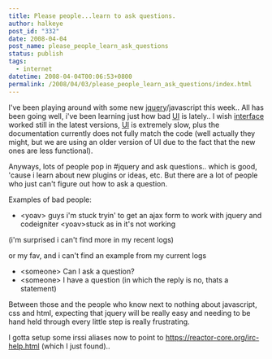 ```yaml
---
title: Please people...learn to ask questions.
author: halkeye
post_id: "332"
date: 2008-04-04
post_name: please_people_learn_ask_questions
status: publish
tags:
  - internet
datetime: 2008-04-04T00:06:53+0800
permalink: /2008/04/03/please_people_learn_ask_questions/index.html
---
```


I've been playing around with some new [jquery](https://www.jquery.com)/javascript this week.. All has been going well, i've been learning just how bad [UI](https://ui.jquery.com) is lately.. I wish [interface](https://interface.eyecon.ro/) worked still in the latest versions, [UI](https://ui.jquery.com) is extremely slow, plus the documentation currently does not fully match the code (well actually they might, but we are using an older version of UI due to the fact that the new ones are less functional).

Anyways, lots of people pop in #jquery and ask questions.. which is good, 'cause i learn about new plugins or ideas, etc. But there are a lot of people who just can't figure out how to ask a question.

Examples of bad people:
* &lt;yoav&gt; guys i'm stuck tryin' to get an ajax form to work with jquery and codeigniter &lt;yoav&gt;stuck as in it's not working

(i'm surprised i can't find more in my recent logs)

or my fav, and i can't find an example from my current logs  
* &lt;someone&gt; Can I ask a question?  
* &lt;someone&gt; I have a question (in which the reply is no, thats a statement)

Between those and the people who know next to nothing about javascript, css and html, expecting that jquery will be really easy and needing to be hand held through every little step is really frustrating.

I gotta setup some irssi aliases now to point to https://reactor-core.org/irc-help.html (which I just found)..
